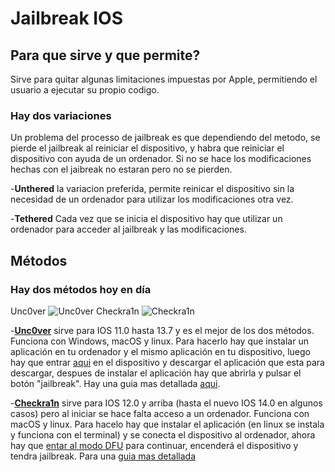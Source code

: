 # Jailbreak IOS

## Para que sirve y que permite?
Sirve para quitar algunas limitaciones impuestas por Apple, permitiendo el usuario a ejecutar su propio codigo.

### Hay dos variaciones
Un problema del processo de jailbreak es que dependiendo del metodo, se pierde el jailbreak al reiniciar el dispositivo, y habra que reiniciar el dispositivo con ayuda de un ordenador. Si no se hace los modificaciones hechas con el jaibreak no estaran pero no se pierden.

-**Unthered** la variacion preferida, permite reinicar el dispositivo sin la necesidad de un ordenador para utilizar los modificaciones otra vez.

-**Tethered** Cada vez que se inicia el dispositivo hay que utilizar un ordenador para acceder al jailbreak y las modificaciones.

## Métodos
### Hay dos métodos hoy en día
Unc0ver ![Unc0ver](https://tweak-box.com/wp-content/uploads/2019/04/unc0ver-jailbreak-200x150.png) Checkra1n ![Checkra1n](https://encrypted-tbn0.gstatic.com/images?q=tbn%3AANd9GcSL0KqslbaYyej66sknVi1sKZdw-MCNoa69FA&usqp=CAU)

-[**Unc0ver**](https://unc0ver.dev/) sirve para IOS 11.0 hasta 13.7 y es el mejor de los dos métodos. Funciona con Windows, macOS y linux.
Para hacerlo hay que instalar un aplicación en tu ordenador y el mismo aplicación en tu dispositivo, luego hay que entrar [aqui](https://unc0ver.dev/) en el dispositivo y descargar el aplicación que esta para descargar, despues de instalar el aplicación hay que abrirla y pulsar el botón "jailbreak". Hay una guia mas detallada [aqui](https://unc0ver.dev/).

-[**Checkra1n**](https://checkra.in/) sirve para IOS 12.0 y arriba (hasta el nuevo IOS 14.0 en algunos casos) pero al iniciar se hace falta acceso a un ordenador. 
Funciona con macOS y linux.
Para hacelo hay que instalar el aplicación (en linux se instala y funciona con el terminal) y se conecta el dispositivo al ordenador, 
ahora hay que [entar al modo DFU](https://www.actualidadiphone.com/poner-el-iphone-en-dfu-mode/) para continuar, encenderá el dispositivo y tendra jailbreak.
Para una [guia mas detallada](https://ios.cfw.guide/installing-checkra1n)
